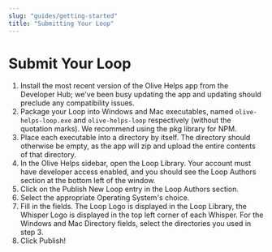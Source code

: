 ```yaml
---
slug: "guides/getting-started"
title: "Submitting Your Loop"
---
```


# Submit Your Loop

1. Install the most recent version of the Olive Helps app from the Developer Hub; we've been busy updating the app and updating should preclude any compatibility issues.
2. Package your Loop into Windows and Mac executables, named `olive-helps-loop.exe` and `olive-helps-loop` respectively (without the quotation marks). We recommend using the pkg library for NPM.
3. Place each executable into a directory by itself. The directory should otherwise be empty, as the app will zip and upload the entire contents of that directory.
4. In the Olive Helps sidebar, open the Loop Library. Your account must have developer access enabled, and you should see the Loop Authors section at the bottom left of the window.
5. Click on the Publish New Loop entry in the Loop Authors section.
6. Select the appropriate Operating System's choice.
7. Fill in the fields. The Loop Logo is displayed in the Loop Library, the Whisper Logo is displayed in the top left corner of each Whisper. For the Windows and Mac Directory fields, select the directories you used in step 3.
8. Click Publish!